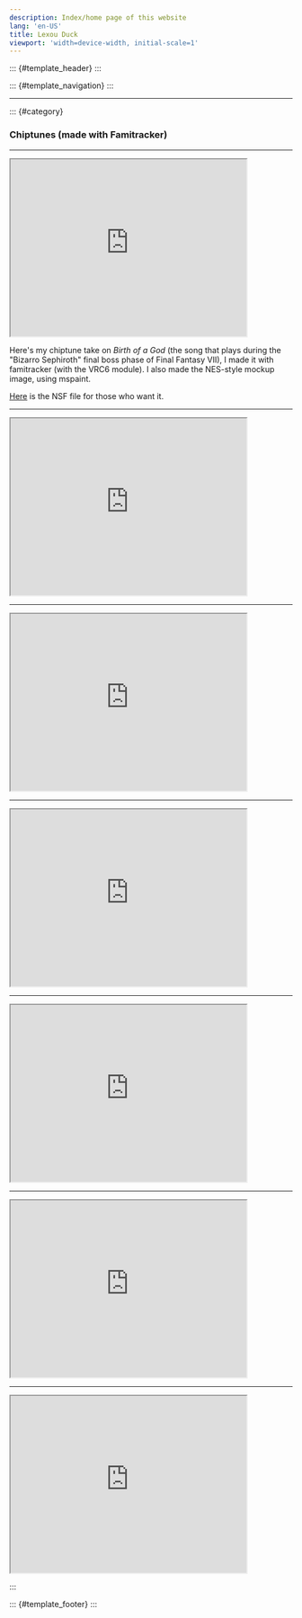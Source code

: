 ```yaml
---
description: Index/home page of this website
lang: 'en-US'
title: Lexou Duck
viewport: 'width=device-width, initial-scale=1'
---
```


::: {#template_header}
:::

::: {#template_navigation}
:::

------------------------------------------------------------------------

::: {#category}
### Chiptunes (made with Famitracker)

------------------------------------------------------------------------

<iframe width="420" height="315" src="https://www.youtube.com/embed/Cwsuib-Kr1c"></iframe>

Here\'s my chiptune take on *Birth of a God* (the song that plays during
the \"Bizarro Sephiroth\" final boss phase of Final Fantasy VII), I made
it with famitracker (with the VRC6 module). I also made the NES-style
mockup image, using mspaint.


[Here](https://www.mediafire.com/file/3s6zl2ohw4zenux/FF+VII+-+Birth+of+a+God.nsf)
is the NSF file for those who want it.

------------------------------------------------------------------------

<iframe width="420" height="315" src="https://www.youtube.com/embed/cMEKw2tOKMc"></iframe>

------------------------------------------------------------------------

<iframe width="420" height="315" src="https://www.youtube.com/embed/FehM-1AtSVQ"></iframe>

------------------------------------------------------------------------

<iframe width="420" height="315" src="https://www.youtube.com/embed/8ZliqY6-lrQ"></iframe>

------------------------------------------------------------------------

<iframe width="420" height="315" src="https://www.youtube.com/embed/bIFMvhv_-Og"></iframe>

------------------------------------------------------------------------

<iframe width="420" height="315" src="https://www.youtube.com/embed/NGxFFcdW7nA"></iframe>

------------------------------------------------------------------------

<iframe width="420" height="315" src="https://www.youtube.com/embed/YmIfv8dM5HA"></iframe>

:::

::: {#template_footer}
:::
